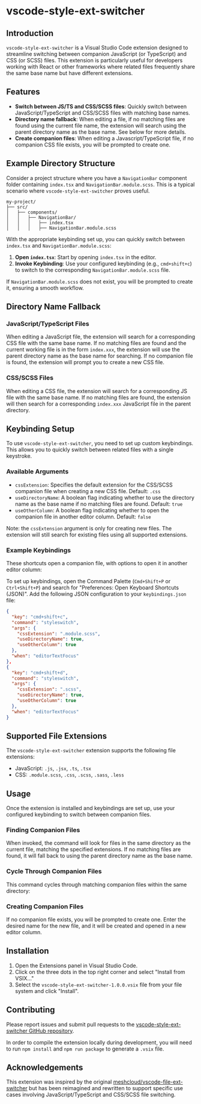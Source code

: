 # vscode-style-ext-switcher

## Introduction

`vscode-style-ext-switcher` is a Visual Studio Code extension designed to
streamline switching between companion JavaScript (or TypeScript) and CSS (or
SCSS) files. This extension is particularly useful for developers working with
React or other frameworks where related files frequently share the same base
name but have different extensions.

## Features

- **Switch between JS/TS and CSS/SCSS files**: Quickly switch between
  JavaScript/TypeScript and CSS/SCSS files with matching base names.
- **Directory name fallback**: When editing a file, if no matching files are
  found using the current file name, the extension will search using the parent
  directory name as the base name. See below for more details.
- **Create companion files**: When editing a Javascript/TypeScript file, if no
  companion CSS file exists, you will be prompted to create one.

## Example Directory Structure

Consider a project structure where you have a `NavigationBar` component folder
containing `index.tsx` and `NavigationBar.module.scss`. This is a typical
scenario where `vscode-style-ext-switcher` proves useful.

```plaintext
my-project/
├── src/
│   ├── components/
│   │   ├── NavigationBar/
│   │   │   ├── index.tsx
│   │   │   ├── NavigationBar.module.scss
```

With the appropriate keybinding set up, you can quickly switch between
`index.tsx` and `NavigationBar.module.scss`:

1. **Open `index.tsx`**: Start by opening `index.tsx` in the editor.
2. **Invoke Keybinding**: Use your configured keybinding (e.g., `cmd+shift+c`)
   to switch to the corresponding `NavigationBar.module.scss` file.

If `NavigationBar.module.scss` does not exist, you will be prompted to create
it, ensuring a smooth workflow.

## Directory Name Fallback

### JavaScript/TypeScript Files

When editing a JavaScript file, the extension will search for a corresponding
CSS file with the same base name. If no matching files are found and the current
working file is in the form `index.xxx`, the extension will use the parent
directory name as the base name for searching. If no companion file is found,
the extension will prompt you to create a new CSS file.

### CSS/SCSS Files

When editing a CSS file, the extension will search for a corresponding JS file
with the same base name. If no matching files are found, the extension will then
search for a corresponding `index.xxx` JavaScript file in the parent directory.

## Keybinding Setup

To use `vscode-style-ext-switcher`, you need to set up custom keybindings. This
allows you to quickly switch between related files with a single keystroke.

### Available Arguments

- `cssExtension`: Specifies the default extension for the CSS/SCSS companion
  file when creating a new CSS file. Default: `.css`
- `useDirectoryName`: A boolean flag indicating whether to use the directory
  name as the base name if no matching files are found. Default: `true`
- `useOtherColumn`: A boolean flag indicating whether to open the companion file
  in another editor column. Default: `false`

Note: the `cssExtension` argument is only for creating new files. The extension
will still search for existing files using all supported extensions.

### Example Keybindings

These shortcuts open a companion file, with options to open it in another editor
column:

To set up keybindings, open the Command Palette (`Cmd+Shift+P` or
`Ctrl+Shift+P`) and search for "Preferences: Open Keyboard Shortcuts (JSON)".
Add the following JSON configuration to your `keybindings.json` file:

```json
{
  "key": "cmd+shift+c",
  "command": "styleswitch",
  "args": {
    "cssExtension": ".module.scss",
    "useDirectoryName": true,
    "useOtherColumn": true
  },
  "when": "editorTextFocus"
},
{
  "key": "cmd+shift+d",
  "command": "styleswitch",
  "args": {
    "cssExtension": ".scss",
    "useDirectoryName": true,
    "useOtherColumn": true
  },
  "when": "editorTextFocus"
}
```

## Supported File Extensions

The `vscode-style-ext-switcher` extension supports the following file
extensions:

- JavaScript: `.js`, `.jsx`, `.ts`, `.tsx`
- CSS: `.module.scss`, `.css`, `.scss`, `.sass`, `.less`

## Usage

Once the extension is installed and keybindings are set up, use your configured
keybinding to switch between companion files.

### Finding Companion Files

When invoked, the command will look for files in the same directory as the
current file, matching the specified extensions. If no matching files are found,
it will fall back to using the parent directory name as the base name.

### Cycle Through Companion Files

This command cycles through matching companion files within the same directory:

### Creating Companion Files

If no companion file exists, you will be prompted to create one. Enter the
desired name for the new file, and it will be created and opened in a new editor
column.

## Installation

1. Open the Extensions panel in Visual Studio Code.
2. Click on the three dots in the top right corner and select "Install from
   VSIX..."
3. Select the `vscode-style-ext-switcher-1.0.0.vsix` file from your file system
   and click "Install".

## Contributing

Please report issues and submit pull requests to the [vscode-style-ext-switcher
GitHub repository](https://github.com/levikline/vscode-file-ext-switcher).

In order to compile the extension locally during development, you will need to
run `npm install` and `npm run package` to generate a `.vsix` file.

## Acknowledgements

This extension was inspired by the original
[meshcloud/vscode-file-ext-switcher](https://github.com/meshcloud/vscode-file-ext-switcher)
but has been reimagined and rewritten to support specific use cases involving
JavaScript/TypeScript and CSS/SCSS file switching.
